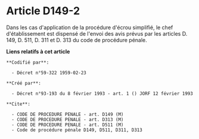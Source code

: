 # Article D149-2

Dans les cas d'application de la procédure d'écrou simplifié, le chef d'établissement est dispensé de l'envoi des avis prévus
par les articles D. 149, D. 511, D. 311 et D. 313 du code de procédure pénale.

**Liens relatifs à cet article**

	**Codifié par**:

	  - Décret n°59-322 1959-02-23

	**Créé par**:

	  - Décret n°93-193 du 8 février 1993 - art. 1 () JORF 12 février 1993

	**Cite**:

	  - CODE DE PROCEDURE PENALE - art. D149 (M)
	  - CODE DE PROCEDURE PENALE - art. D313 (M)
	  - CODE DE PROCEDURE PENALE - art. D511 (M)
	  - Code de procédure pénale D149, D511, D311, D313
